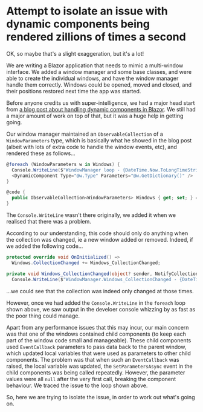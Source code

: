 # Attempt to isolate an issue with dynamic components being rendered zillions of times a second

OK, so maybe that's a slight exaggeration, but it's a lot!

We are writing a Blazor application that needs to mimic a multi-window interface. We added a window manager and some base classes, and were able to create the individual windows, and have the window manager handle them correctly. Windows could be opened, moved and closed, and their positions restored next time the app was started.

Before anyone credits us with super-intelligence, we had a major head start from [a blog post about handling dynamic components in Blazor](https://mariomucalo.com/dynamic-components-in-blazor-with-parameters-and-event-handling/). We still had a major amount of work on top of that, but it was a huge help in getting going.

Our window manager maintained an `ObservableCollection` of a `WindowParameters` type, which is basically what he showed in the blog post (albeit with lots of extra code to handle the window events, etc), and rendered these as follows...

```c#
@foreach (WindowParameters w in Windows) {
  Console.WriteLine($"WindowManager loop - {DateTime.Now.ToLongTimeString()}");
  <DynamicComponent Type="@w.Type" Parameters="@w.GetDictionary()" />
}

@code {
  public ObservableCollection<WindowParameters> Windows { get; set; } = [];
}
```

The `Console.WriteLine` wasn't there originally, we added it when we realised that there was a problem.

According to our understanding, this code should only do anything when the collection was changed, ie a new window added or removed. Indeed, if we added the following code...

```c#
protected override void OnInitialized() =>
  Windows.CollectionChanged += Windows_CollectionChanged;

private void Windows_CollectionChanged(object? sender, NotifyCollectionChangedEventArgs e) =>
  Console.WriteLine($"WindowManager.Windows_CollectionChanged - {DateTime.Now.ToLongTimeString()}");
```

...we could see that the collection was indeed only changed at those times.

However, once we had added the `Console.WriteLine` in the `foreach` loop shown above, we saw output in the develoer console whizzing by as fast as the poor thing could manage.

Apart from any performance issues that this may incur, our main concern was that one of the windows contained child components (to keep each part of the window code small and manageable). These child components used `EventCallback` parameters to pass data back to the parent window, which updated local variables that were used as parameters to other child components. The problem was that when such an `EventCallback` was raised, the local variable was updated, the `SetParametersAsync` event in the child components was being called repeatedly. However, the parameter values were all `null` after the very first call, breaking the component behaviour. We traced the issue to the loop shown above.

So, here we are trying to isolate the issue, in order to work out what's going on.
